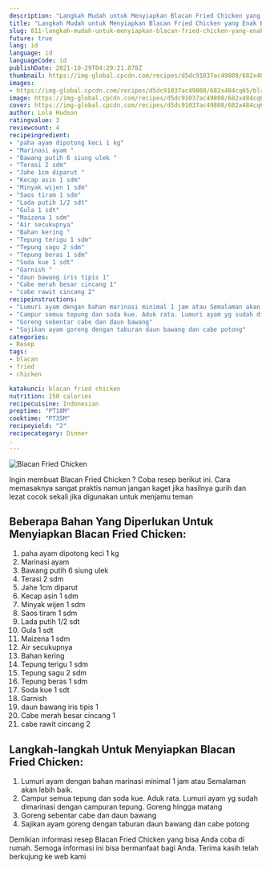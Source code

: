 ```yaml
---
description: "Langkah Mudah untuk Menyiapkan Blacan Fried Chicken yang Enak Banget"
title: "Langkah Mudah untuk Menyiapkan Blacan Fried Chicken yang Enak Banget"
slug: 811-langkah-mudah-untuk-menyiapkan-blacan-fried-chicken-yang-enak-banget
future: true
lang: id
language: id
languageCode: id
publishDate: 2021-10-29T04:29:21.878Z 
thumbnail: https://img-global.cpcdn.com/recipes/d5dc91037ac49808/682x484cq65/blacan-fried-chicken-foto-resep-utama.png
images:
- https://img-global.cpcdn.com/recipes/d5dc91037ac49808/682x484cq65/blacan-fried-chicken-foto-resep-utama.png
image: https://img-global.cpcdn.com/recipes/d5dc91037ac49808/682x484cq65/blacan-fried-chicken-foto-resep-utama.png
cover: https://img-global.cpcdn.com/recipes/d5dc91037ac49808/682x484cq65/blacan-fried-chicken-foto-resep-utama.png
author: Lola Hudson
ratingvalue: 3
reviewcount: 4
recipeingredient:
- "paha ayam dipotong keci 1 kg"
- "Marinasi ayam "
- "Bawang putih 6 siung ulek "
- "Terasi 2 sdm"
- "Jahe 1cm diparut "
- "Kecap asin 1 sdm"
- "Minyak wijen 1 sdm"
- "Saos tiram 1 sdm"
- "Lada putih 1/2 sdt"
- "Gula 1 sdt"
- "Maizena 1 sdm"
- "Air secukupnya"
- "Bahan kering "
- "Tepung terigu 1 sdm"
- "Tepung sagu 2 sdm"
- "Tepung beras 1 sdm"
- "Soda kue 1 sdt"
- "Garnish "
- "daun bawang iris tipis 1"
- "Cabe merah besar cincang 1"
- "cabe rawit cincang 2"
recipeinstructions:
- "Lumuri ayam dengan bahan marinasi minimal 1 jam atau Semalaman akan lebih baik."
- "Campur semua tepung dan soda kue. Aduk rata. Lumuri ayam yg sudah dimarinasi dengan campuran tepung. Goreng hingga matang"
- "Goreng sebentar cabe dan daun bawang"
- "Sajikan ayam goreng dengan taburan daun bawang dan cabe potong"
categories:
- Resep
tags:
- blacan
- fried
- chicken

katakunci: blacan fried chicken 
nutrition: 150 calories
recipecuisine: Indonesian
preptime: "PT18M"
cooktime: "PT35M"
recipeyield: "2"
recipecategory: Dinner
. 
---
```



![Blacan Fried Chicken](https://img-global.cpcdn.com/recipes/d5dc91037ac49808/682x484cq65/blacan-fried-chicken-foto-resep-utama.png)

Ingin membuat Blacan Fried Chicken ? Coba resep berikut ini. Cara memasaknya sangat praktis namun jangan kaget jika hasilnya gurih dan lezat cocok sekali jika digunakan untuk menjamu teman

<!--inarticleads1-->

## Beberapa Bahan Yang Diperlukan Untuk Menyiapkan Blacan Fried Chicken:

1. paha ayam dipotong keci 1 kg
1. Marinasi ayam 
1. Bawang putih 6 siung ulek 
1. Terasi 2 sdm
1. Jahe 1cm diparut 
1. Kecap asin 1 sdm
1. Minyak wijen 1 sdm
1. Saos tiram 1 sdm
1. Lada putih 1/2 sdt
1. Gula 1 sdt
1. Maizena 1 sdm
1. Air secukupnya
1. Bahan kering 
1. Tepung terigu 1 sdm
1. Tepung sagu 2 sdm
1. Tepung beras 1 sdm
1. Soda kue 1 sdt
1. Garnish 
1. daun bawang iris tipis 1
1. Cabe merah besar cincang 1
1. cabe rawit cincang 2



<!--inarticleads2-->

## Langkah-langkah Untuk Menyiapkan Blacan Fried Chicken:

1. Lumuri ayam dengan bahan marinasi minimal 1 jam atau Semalaman akan lebih baik.
1. Campur semua tepung dan soda kue. Aduk rata. Lumuri ayam yg sudah dimarinasi dengan campuran tepung. Goreng hingga matang
1. Goreng sebentar cabe dan daun bawang
1. Sajikan ayam goreng dengan taburan daun bawang dan cabe potong




Demikian informasi  resep Blacan Fried Chicken   yang bisa Anda coba di rumah. Semoga informasi ini bisa bermanfaat bagi Anda. Terima kasih telah berkujung ke web kami
